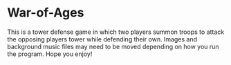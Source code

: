# War-of-Ages
This is a tower defense game in which two players summon troops to attack the opposing players tower while defending their own.
Images and background music files may need to be moved depending on how you run the program.
Hope you enjoy!
